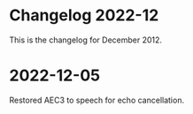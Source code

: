 # Changelog 2022-12

This is the changelog for December 2012.

# 2022-12-05

Restored AEC3 to speech for echo cancellation.

